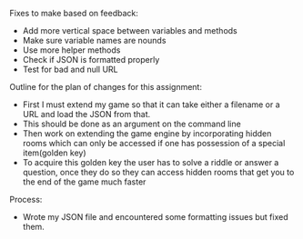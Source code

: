Fixes to make based on feedback:
* Add more vertical space between variables and methods
* Make sure variable names are nounds
* Use more helper methods
* Check if JSON is formatted properly
* Test for bad and null URL

Outline for the plan of changes for this assignment:
* First I must extend my game so that it can take either a filename or a URL and load the JSON from that.
* This should be done as an argument on the command line
* Then work on extending the game engine by incorporating hidden rooms which can only be accessed if one has possession of a special item(golden key)
* To acquire this golden key the user has to solve a riddle or answer a question, once they do so they can access hidden rooms that get you to the end of the game much faster

Process:
* Wrote my JSON file and encountered some formatting issues but fixed them.